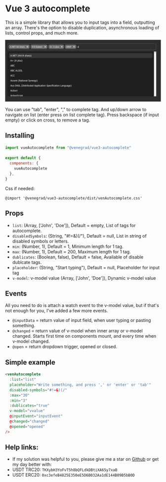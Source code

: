 # Vue 3 autocomplete

This is a simple library that allows you to input tags into a field, outputting an array. There's the option to disable duplication, asynchronous loading of lists, control props, and much more.

![Vue 3 autocomplete](example.png)

You can use "tab", "enter", "," to complete tag. And up/down arrow to navigate on list (enter press on list complete tag). Press backspace (if input empty) or click on cross, to remove a tag.

## Installing
```js
import vueAutocomplete from "@venegrad/vue3-autocomplete"

export default {
  components: {
    vueAutocomplete
  },
}
```
Css if needed: 
```
@import '@venegrad/vue3-autocomplete/dist/venAutocomplete.css'
```

## Props

- `list`: (Array, ['John', 'Doe']), Default = empty, List of tags for autocomplete.
- `disabledSymbols`: (String, "#!=&)(/"), Default = null, List in string of disabled symbols or letters.
- `min`: (Number, 1), Default = 1, Minimum length for 1 tag.
- `max`: (Number, 1), Default = 200, Maximum length for 1 tag.
- `dublicates`: (Boolean, false), Default = false, Available of disable dublcate tags.
- `placeholder`: (String, "Start typing"), Default = null, Placeholder for input tag
- `v-model`: v-model value (Array, ['John', 'Doe']), Dynamic v-model value

## Events
All you need to do is attach a watch event to the v-model value, but if that's not enough for you, I've added a few more events.

- `@inputData` = return value of input field, when user typing or pasting something.
- `@changed` = return value of v-model when inner array or v-model changed. Starts first time on components mount, and every time when v-model changed.
- `@open` = return dropdown trigger, opened or closed.


## Simple example
```html
<venAutocomplete
  :list="list"
  placeholder="Write something, and press ',' or 'enter' or 'tab'"
  disabled-symbols="#!=&)(/"
  :max="30"
  :min="3"
  :dublicates="true"
  v-model="vvalue"
  @inputEvent="inputEvent"
  @changed="changed"
  @opened="opened"
/>
```



## Help links: 
- If my solution was helpful to you, please give me a star on [Github](https://github.com/Venegrad/vue3-autocomplete) or get my day better with: 
- USDT TRC20: `TKXybH3YoFvT5h8bQFLdkDBtiXA65y7xaB`
- USDT ERC20: `0xc3efeB4825E350eE5D6B032Aa1dE144B09B5bB0D`
